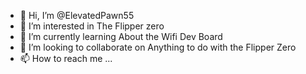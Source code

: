 - 👋 Hi, I’m @ElevatedPawn55
- 👀 I’m interested in The Flipper zero 
- 🌱 I’m currently learning About the Wifi Dev Board
- 💞️ I’m looking to collaborate on Anything to do with the Flipper Zero
- 📫 How to reach me ...

<!---
ElevatedPawn55/ElevatedPawn55 is a ✨ special ✨ repository because its `README.md` (this file) appears on your GitHub profile.
You can click the Preview link to take a look at your changes.
--->
